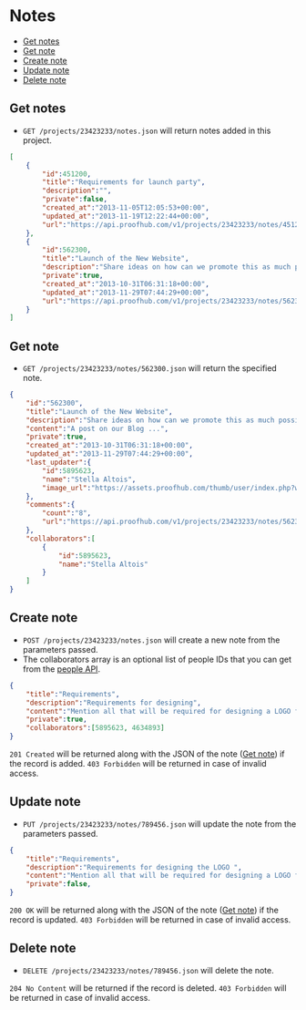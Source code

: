 Notes
====================

* [Get notes](#get-notes)
* [Get note](#get-note)
* [Create note](#create-note)
* [Update note](#update-note)
* [Delete note](#delete-note)

Get notes
----------------

* `GET /projects/23423233/notes.json` will return notes added in this project.

```json
[
	{
		"id":451200,
		"title":"Requirements for launch party",
		"description":"",
		"private":false,
		"created_at":"2013-11-05T12:05:53+00:00",
		"updated_at":"2013-11-19T12:22:44+00:00",
		"url":"https://api.proofhub.com/v1/projects/23423233/notes/451200.json"
	},
	{
		"id":562300,
		"title":"Launch of the New Website",
		"description":"Share ideas on how can we promote this as much possible",
		"private":true,
		"created_at":"2013-10-31T06:31:18+00:00",
		"updated_at":"2013-11-29T07:44:29+00:00",
		"url":"https://api.proofhub.com/v1/projects/23423233/notes/562300.json"
	}
]
```

Get note
----------------

* `GET /projects/23423233/notes/562300.json` will return the specified note.

```json
{
	"id":"562300",
	"title":"Launch of the New Website",
	"description":"Share ideas on how can we promote this as much possible",
	"content":"A post on our Blog ...",
	"private":true,
	"created_at":"2013-10-31T06:31:18+00:00",
	"updated_at":"2013-11-29T07:44:29+00:00",
	"last_updater":{
		"id":5895623,
		"name":"Stella Altois",
		"image_url":"https://assets.proofhub.com/thumb/user/index.php?width=80&height=80&cropratio=1:1&image=123456/812b4ba287f5ee0bc9d43bbf5bbe87fb1370073119.jpg"
	},
	"comments":{
		"count":"8",
		"url":"https://api.proofhub.com/v1/projects/23423233/notes/562300/comments.json"
	},
	"collaborators":[
		{
			"id":5895623,
			"name":"Stella Altois"
		}
	]
}
```
Create note
----------------

* `POST /projects/23423233/notes.json` will create a new note from the parameters passed. 
* The collaborators array is an optional list of people IDs that you can get from the [people API](https://github.com/sdplabs/proofhub-api/blob/master/sections/people.md). 

```json
{
	"title":"Requirements",
	"description":"Requirements for designing",
	"content":"Mention all that will be required for designing a LOGO for the client.",
	"private":true,
	"collaborators":[5895623, 4634893]
}
```

`201 Created` will be returned along with the JSON of the note ([Get note](#get-note)) if the record is added. `403 Forbidden` will be returned in case of invalid access.

Update note
----------------

* `PUT /projects/23423233/notes/789456.json` will update the note from the parameters passed.

```json
{
	"title":"Requirements",
	"description":"Requirements for designing the LOGO ",
	"content":"Mention all that will be required for designing a LOGO for the client.",
	"private":false,
}
```

`200 OK` will be returned along with the JSON of the note ([Get note](#get-note)) if the record is updated. `403 Forbidden` will be returned in case of invalid access.

Delete note
----------------

* `DELETE /projects/23423233/notes/789456.json` will delete the note.

`204 No Content` will be returned if the record is deleted. `403 Forbidden` will be returned in case of invalid access.
